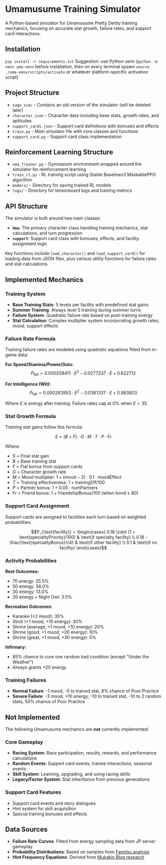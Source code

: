 # Umamusume Training Simulator

A Python-based simulator for Umamusume Pretty Derby training mechanics, focusing on accurate stat growth, failure rates, and support card interactions.

## Installation
`pip install -r requirements.txt`
Suggestion: use Python venv (`python -m venv uma-venv` before installation, then on every terminal spawn `source ./uma-venv/scripts/activate` or whatever platform-specific activation script)

## Project Structure

- `sage_sim/` - Contains an old version of the simulator (will be deleted later)
- `character.json` - Character data including base stats, growth rates, and aptitudes
- `support_cards.json` - Support card definitions with bonuses and effects
- `train.py` - Main simulator file with core classes and functions
- `support_card.py` - Support card class implementation

## Reinforcement Learning Structure
- `uma_trainer.py` - Gymnasium environment wrapped around the simulator for reinforcement learning
- `train_rl.py` - RL training script using Stable Baselines3 MaskablePPO algorithm
- `models/` - Directory for saving trained RL models
- `logs/` - Directory for tensorboard logs and training metrics

## API Structure

The simulator is built around two main classes:

- **`Uma`**: The primary character class handling training mechanics, stat calculations, and turn progression
- **`support`**: Support card class with bonuses, effects, and facility assignment logic

Key functions include `load_character()` and `load_support_card()` for loading data from JSON files, plus various utility functions for failure rates and stat calculations.

## Implemented Mechanics

### Training System
- **Base Training Stats**: 5 levels per facility with predefined stat gains
- **Summer Training**: Always level 5 training during summer turns
- **Failure System**: Quadratic failure rate based on post-training energy
- **Stat Calculation**: Complex multiplier system incorporating growth rates, mood, support effects

### Failure Rate Formula
Training failure rates are modeled using quadratic equations fitted from in-game data:

**For Speed/Stamina/Power/Guts:**
$$P_{\text{fail}} = 0.000258411 \cdot E^2 - 0.0277237 \cdot E + 0.622712$$

**For Intelligence (Wit):**
$$P_{\text{fail}} = 0.000263953 \cdot E^2 - 0.0361337 \cdot E + 0.983803$$

Where $E$ is energy after training. Failure rates cap at 0% when $E > 35$.

### Stat Growth Formula
Training stat gains follow this formula:

$$S = (B + F) \cdot G \cdot M \cdot T \cdot P \cdot \text{Fr}$$

Where:
- $S$ = Final stat gain
- $B$ = Base training stat
- $F$ = Flat bonus from support cards
- $G$ = Character growth rate
- $M$ = Mood multiplier: $1 + (\text{mood} - 2) \cdot 0.1 \cdot \text{moodEffect}$
- $T$ = Training effectiveness: $1 + \text{trainingEff}/100$
- $P$ = Partner bonus: $1 + 0.05 \cdot \text{numPartners}$
- $\text{Fr}$ = Friend bonus: $1 + \text{friendshipBonus}/100$ (when bond ≥ 80)

### Support Card Assignment
Support cards are assigned to facilities each turn based on weighted probabilities:

$$P_{\text{facility}} = \begin{cases}
0.18 \cdot (1 + \text{specialtyPriority}/100) & \text{if specialty facility} \\
0.18 - \frac{\text{specialtyBonus}}{4} & \text{if other facility} \\
0.1 & \text{if no facility}
\end{cases}$$

### Activity Probabilities

**Rest Outcomes:**
- 70 energy: 25.5%
- 50 energy: 58.0%
- 30 energy: 13.0%
- 30 energy + Night Owl: 3.5%

**Recreation Outcomes:**
- Karaoke (+2 mood): 35%
- Stroll (+1 mood, +10 energy): 30%
- Shrine (average, +1 mood, +10 energy): 20%
- Shrine (good, +1 mood, +20 energy): 10%
- Shrine (great, +1 mood, +30 energy): 5%

**Infirmary:**
- 85% chance to cure one random bad condition (except "Under the Weather")
- Always grants +20 energy

### Training Failures
- **Normal Failure**: -1 mood, -5 to trained stat, 8% chance of Poor Practice
- **Severe Failure**: -3 mood, +10 energy, -10 to trained stat, -10 to 2 random stats, 50% chance of Poor Practice

## Not Implemented

The following Umamusume mechanics are **not** currently implemented:

### Core Gameplay
- **Racing System**: Race participation, results, rewards, and performance calculations
- **Random Events**: Support card events, trainee interactions, seasonal events
- **Skill System**: Learning, upgrading, and using racing skills
- **Legacy/Factor System**: Stat inheritance from previous generations

### Support Card Features
- Support card events and story dialogues
- Hint system for skill acquisition
- Special training bonuses and effects

## Data Sources

- **Failure Rate Curves**: Fitted from energy sampling data from JP server gameplay
- **Probability Distributions**: Based on samples from [Famitsu analysis](https://www.famitsu.com/news/202106/01222293.html)
- **Hint Frequency Equations**: Derived from [Mukakin Blog research](https://www.mukakin-blog.com/491634168.html)